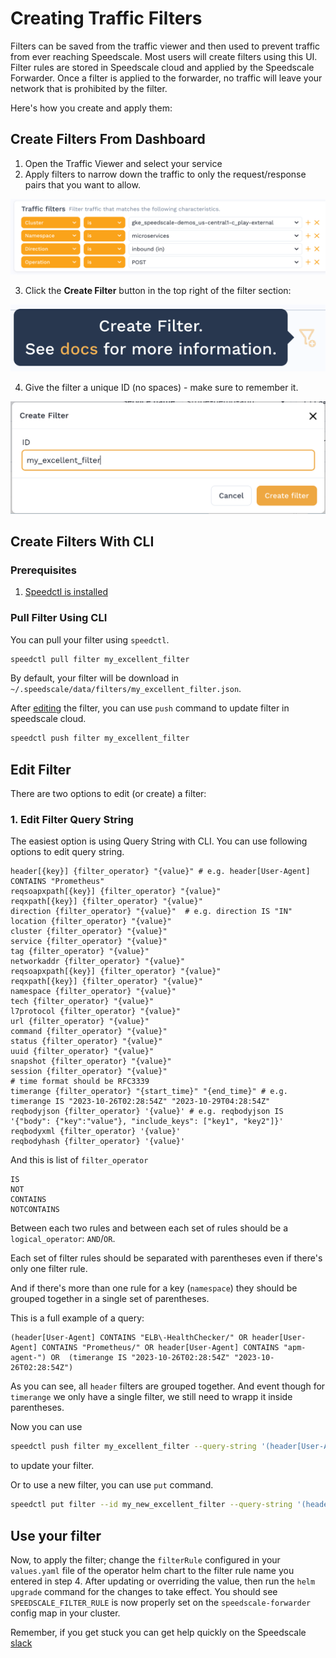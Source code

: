 # Creating Traffic Filters

Filters can be saved from the traffic viewer and then used to prevent traffic from ever reaching Speedscale. Most users will create filters using this UI. Filter rules are stored in Speedscale cloud and applied by the Speedscale Forwarder. Once a filter is applied to the forwarder, no traffic will leave your network that is prohibited by the filter.

Here's how you create and apply them:

##  Create Filters From Dashboard

1. Open the Traffic Viewer and select your service
2. Apply filters to narrow down the traffic to only the request/response pairs that you want to allow.

![Filters](./select-filters.png)

3. Click the **Create Filter** button in the top right of the filter section:

![Create Filter](./create-filter.png)

4. Give the filter a unique ID (no spaces) - make sure to remember it.

![Filter Name](./filter_name.png)


## Create Filters With CLI

### Prerequisites
1. [Speedctl is installed](/setup/install/cli.md)

### Pull Filter Using CLI
You can pull your filter using `speedctl`.
```bash
speedctl pull filter my_excellent_filter
```
By default, your filter will be download in `~/.speedscale/data/filters/my_excellent_filter.json`.

After [editing](#edit-filter) the filter, you can use `push` command to update filter in speedscale cloud.
```bash
speedctl push filter my_excellent_filter
```

## Edit Filter
There are two options to edit (or create) a filter:

### 1. Edit Filter Query String
The easiest option is using Query String with CLI. 
You can use following options to edit query string. 

```
header[{key}] {filter_operator} "{value}" # e.g. header[User-Agent] CONTAINS "Prometheus"
reqsoapxpath[{key}] {filter_operator} "{value}"
reqxpath[{key}] {filter_operator} "{value}"
direction {filter_operator} "{value}"  # e.g. direction IS "IN"
location {filter_operator} "{value}"
cluster {filter_operator} "{value}"
service {filter_operator} "{value}"
tag {filter_operator} "{value}"
networkaddr {filter_operator} "{value}"
reqsoapxpath[{key}] {filter_operator} "{value}"
reqxpath[{key}] {filter_operator} "{value}"
namespace {filter_operator} "{value}"
tech {filter_operator} "{value}"
l7protocol {filter_operator} "{value}"
url {filter_operator} "{value}"
command {filter_operator} "{value}"
status {filter_operator} "{value}"
uuid {filter_operator} "{value}"
snapshot {filter_operator} "{value}" 
session {filter_operator} "{value}" 
# time format should be RFC3339
timerange {filter_operator} "{start_time}" "{end_time}" # e.g. timerange IS "2023-10-26T02:28:54Z" "2023-10-29T04:28:54Z"
reqbodyjson {filter_operator} '{value}' # e.g. reqbodyjson IS '{"body": {"key":"value"}, "include_keys": ["key1", "key2"]}'
reqbodyxml {filter_operator} '{value}'
reqbodyhash {filter_operator} '{value}'
```
And this is list of `filter_operator`
```
IS
NOT
CONTAINS
NOTCONTAINS
```
Between each two rules and between each set of rules should be a `logical_operator`: `AND`/`OR`.

Each set of filter rules should be separated with parentheses even if there's only one filter rule.

And if there's more than one rule for a key (`namespace`) they should be grouped together in a single set of parentheses.

This is a full example of a query:
```
(header[User-Agent] CONTAINS "ELB\-HealthChecker/" OR header[User-Agent] CONTAINS "Prometheus/" OR header[User-Agent] CONTAINS "apm-agent-") OR  (timerange IS "2023-10-26T02:28:54Z" "2023-10-26T02:28:54Z")
```

As you can see, all `header` filters are grouped together. And event though for `timerange` we only have a single filter, we still need to wrapp it inside parentheses.

Now you can use
```bash
speedctl push filter my_excellent_filter --query-string '(header[User-Agent] CONTAINS "ELB\-HealthChecker/" OR header[User-Agent] CONTAINS "Prometheus/" OR header[User-Agent] CONTAINS "apm-agent-") OR  (timerange IS "2023-10-26T02:28:54Z" "2023-10-26T02:28:54Z")
```
to update your filter.

Or to use a new filter, you can use `put` command. 
```bash
speedctl put filter --id my_new_excellent_filter --query-string '(header[User-Agent] CONTAINS "ELB\-HealthChecker/" OR header[User-Agent] CONTAINS "Prometheus/" OR header[User-Agent] CONTAINS "apm-agent-") OR  (timerange IS "2023-10-26T02:28:54Z" "2023-10-26T02:28:54Z")
```

## Use your filter

Now, to apply the filter; change the `filterRule` configured in your `values.yaml` file of the operator helm chart to the filter rule name you entered in step 4. After updating or overriding the value, then run the `helm upgrade` command for the changes to take effect. You should see `SPEEDSCALE_FILTER_RULE` is now properly set on the `speedscale-forwarder` config map in your cluster.




Remember, if you get stuck you can get help quickly on the Speedscale [slack](https://slack.speedscale.com)
